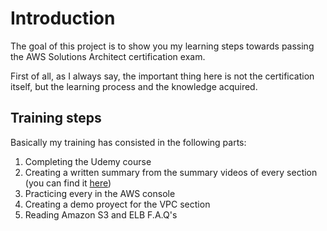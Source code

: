
# Introduction

The goal of this project is to show you my learning steps towards passing the AWS Solutions Architect certification exam.

First of all, as I always say, the important thing here is not the certification itself, but the learning process and the knowledge acquired. 

## Training steps

Basically my training has consisted in the following parts:

1. Completing the Udemy course
2. Creating a written summary from the summary videos of every section (you can find it [here](course-summary.md))
3. Practicing every in the AWS console
5. Creating a demo proyect for the VPC section
6. Reading Amazon S3 and ELB F.A.Q's



